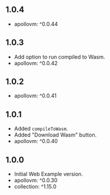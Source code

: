 ## 1.0.4

- apollovm: ^0.0.44

## 1.0.3

- Add option to run compiled to Wasm.
- apollovm: ^0.0.42

## 1.0.2

- apollovm: ^0.0.41

## 1.0.1

- Added `compileToWasm`.
- Added "Download Wasm" button.
- apollovm: ^0.0.40

## 1.0.0

- Initial Web Example version.
- apollovm: ^0.0.30
- collection: ^1.15.0
